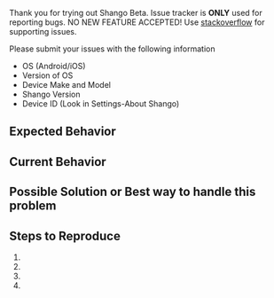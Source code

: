 Thank you for trying out Shango Beta.  Issue tracker is **ONLY** used for reporting bugs. NO NEW FEATURE ACCEPTED! Use [stackoverflow](https://stackoverflow.com) for supporting issues. 

Please submit your issues with the following information

- OS (Android/iOS)   
- Version of OS  
- Device Make and Model   
- Shango Version  
- Device ID (Look in Settings-About Shango)  

<!--- Provide a general summary of the issue in the Title above -->

## Expected Behavior
<!--- Tell us what should happen -->

## Current Behavior
<!--- Tell us what happens instead of the expected behavior -->

## Possible Solution or Best way to handle this problem
<!--- Not obligatory, but suggest a fix/reason for the bug, -->

## Steps to Reproduce
<!--- Provide a link to a live example, or an unambiguous set of steps to -->
<!--- reproduce this bug. Include code to reproduce, if relevant -->
1.
2.
3.
4.

